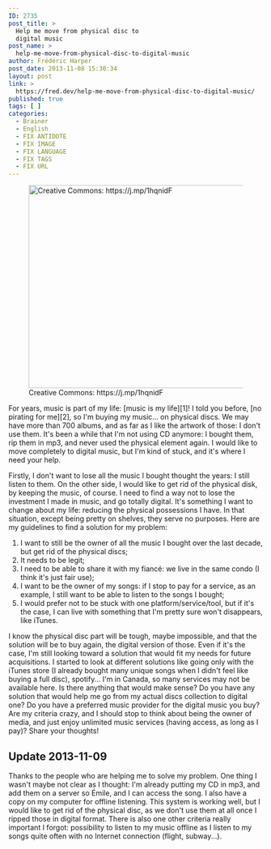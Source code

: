 ```yaml
---
ID: 2735
post_title: >
  Help me move from physical disc to
  digital music
post_name: >
  help-me-move-from-physical-disc-to-digital-music
author: Frédéric Harper
post_date: 2013-11-08 15:30:34
layout: post
link: >
  https://fred.dev/help-me-move-from-physical-disc-to-digital-music/
published: true
tags: [ ]
categories:
  - Brainer
  - English
  - FIX ANTIDOTE
  - FIX IMAGE
  - FIX LANGUAGE
  - FIX TAGS
  - FIX URL
---
```

<figure><img alt="Creative Commons: https://j.mp/1hqnidF" src="http://fred.dev/wp-content/uploads/2013/11/music.jpg" width="600" height="401" /><figcaption> Creative Commons: https://j.mp/1hqnidF</figcaption></figure>
For years, music is part of my life: [music is my life][1]! I told you before, [no pirating for me][2], so I'm buying my music... on physical discs. We may have more than 700 albums, and as far as I like the artwork of those: I don't use them. It's been a while that I'm not using CD anymore: I bought them, rip them in mp3, and never used the physical element again. I would like to move completely to digital music, but I'm kind of stuck, and it's where I need your help.

Firstly, I don't want to lose all the music I bought thought the years: I still listen to them. On the other side, I would like to get rid of the physical disk, by keeping the music, of course. I need to find a way not to lose the investment I made in music, and go totally digital. It's something I want to change about my life: reducing the physical possessions I have. In that situation, except being pretty on shelves, they serve no purposes. Here are my guidelines to find a solution for my problem:

1.  I want to still be the owner of all the music I bought over the last decade, but get rid of the physical discs;
2.  It needs to be legit;
3.  I need to be able to share it with my fiancé: we live in the same condo (I think it's just fair use);
4.  I want to be the owner of my songs: if I stop to pay for a service, as an example, I still want to be able to listen to the songs I bought;
5.  I would prefer not to be stuck with one platform/service/tool, but if it's the case, I can live with something that I'm pretty sure won't disappears, like iTunes.

I know the physical disc part will be tough, maybe impossible, and that the solution will be to buy again, the digital version of those. Even if it's the case, I'm still looking toward a solution that would fit my needs for future acquisitions. I started to look at different solutions like going only with the iTunes store (I already bought many unique songs when I didn't feel like buying a full disc), spotify... I'm in Canada, so many services may not be available here. Is there anything that would make sense? Do you have any solution that would help me go from my actual discs collection to digital one? Do you have a preferred music provider for the digital music you buy? Are my criteria crazy, and I should stop to think about being the owner of media, and just enjoy unlimited music services (having access, as long as I pay)? Share your thoughts!

## Update 2013-11-09

Thanks to the people who are helping me to solve my problem. One thing I wasn't maybe not clear as I thought: I'm already putting my CD in mp3, and add them on a server so Émile, and I can access the song. I also have a copy on my computer for offline listening. This system is working well, but I would like to get rid of the physical disc, as we don't use them at all once I ripped those in digital format. There is also one other criteria really important I forgot: possibility to listen to my music offline as I listen to my songs quite often with no Internet connection (flight, subway...).

 [1]: https://fred.dev/music-is-my-life/ "Music is my life"
 [2]: https://fred.dev/are-you-stealing-in-a-store/ "Are you stealing in a store?"